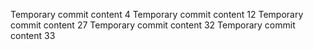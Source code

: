 Temporary commit content 4
Temporary commit content 12
Temporary commit content 27
Temporary commit content 32
Temporary commit content 33
